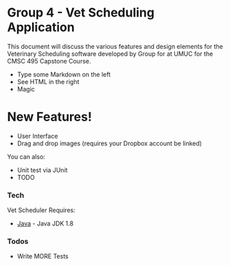 # Group 4 - Vet Scheduling Application


This document will discuss the various features and design elements for the Veterinary Scheduling software developed by Group for at UMUC for the CMSC 495 Capstone Course.

  - Type some Markdown on the left
  - See HTML in the right
  - Magic

# New Features!

  - User Interface
  - Drag and drop images (requires your Dropbox account be linked)


You can also:
  - Unit test via JUnit
  - TODO


### Tech

Vet Scheduler Requires:

* [Java] - Java JDK 1.8


### Todos

 - Write MORE Tests




   [Java]: <http://www.oracle.com/technetwork/java/javase/downloads/jdk8-downloads-2133151.html>
